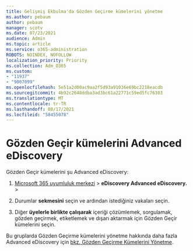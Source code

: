 ```yaml
---
title: Gelişmiş Ekbulma'da Gözden Geçirme kümelerini yönetme
ms.author: pebaum
author: pebaum
manager: scotv
ms.date: 07/23/2021
audience: Admin
ms.topic: article
ms.service: o365-administration
ROBOTS: NOINDEX, NOFOLLOW
localization_priority: Priority
ms.collection: Adm_O365
ms.custom:
- "11937"
- "9007099"
ms.openlocfilehash: 5e51a2d00ac9aa2f5d93a91036e69bc2218eacdb
ms.sourcegitcommit: 4b92c2648ddba3ad3bc61a22771c59ed5fc76303
ms.translationtype: MT
ms.contentlocale: tr-TR
ms.lasthandoff: 08/17/2021
ms.locfileid: "58455078"
---
```

# <a name="managing-review-sets-in-advanced-ediscovery"></a>Gözden Geçir kümelerini Advanced eDiscovery

Gözden Geçir kümelerini şu Advanced eDiscovery:

1. [Microsoft 365 uyumluluk merkezi](https://compliance.microsoft.com/)  >  **eDiscovery Advanced eDiscovery.**  >  

1. Durumlar **sekmesini** seçin ve ardından istediğiniz vakaları seçin.

1. Diğer **üyelerle birlikte çalışarak** içeriği çözümlemek, sorgulamak, gözden geçirmek, etiketlemek ve dışarı aktarmak için Gözden Geçir kümelerini seçin.

Bu gruplarda Gözden Geçirme kümelerini yönetme hakkında daha fazla Advanced eDiscovery için [bkz. Gözden Geçirme Kümelerini Yönetme](https://docs.microsoft.com/microsoft-365/compliance/managing-review-sets).